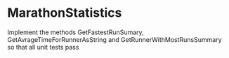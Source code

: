 # MarathonStatistics

Implement the methods GetFastestRunSumary, GetAvrageTimeForRunnerAsString and GetRunnerWithMostRunsSummary so that all unit tests pass